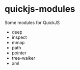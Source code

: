 # quickjs-modules

Some modules for QuickJS

  * deep
  * inspect
  * mmap
  * path
  * pointer
  * tree-walker
  * xml


